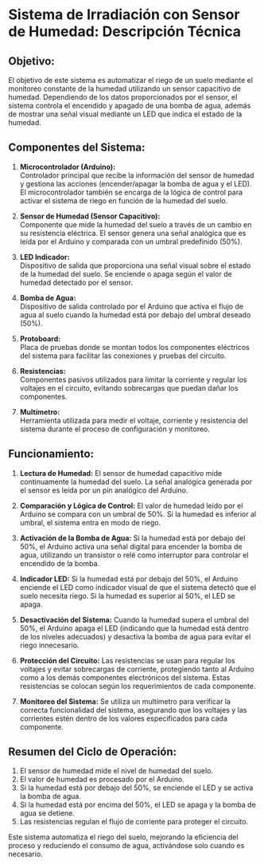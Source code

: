 # Sistema de Irradiación con Sensor de Humedad: Descripción Técnica

## Objetivo:
El objetivo de este sistema es automatizar el riego de un suelo mediante el monitoreo constante de la humedad utilizando un sensor capacitivo de humedad. Dependiendo de los datos proporcionados por el sensor, el sistema controla el encendido y apagado de una bomba de agua, además de mostrar una señal visual mediante un LED que indica el estado de la humedad.

## Componentes del Sistema:

1. **Microcontrolador (Arduino):**  
   Controlador principal que recibe la información del sensor de humedad y gestiona las acciones (encender/apagar la bomba de agua y el LED). El microcontrolador también se encarga de la lógica de control para activar el sistema de riego en función de la humedad del suelo.

2. **Sensor de Humedad (Sensor Capacitivo):**  
   Componente que mide la humedad del suelo a través de un cambio en su resistencia eléctrica. El sensor genera una señal analógica que es leída por el Arduino y comparada con un umbral predefinido (50%).

3. **LED Indicador:**  
   Dispositivo de salida que proporciona una señal visual sobre el estado de la humedad del suelo. Se enciende o apaga según el valor de humedad detectado por el sensor.

4. **Bomba de Agua:**  
   Dispositivo de salida controlado por el Arduino que activa el flujo de agua al suelo cuando la humedad está por debajo del umbral deseado (50%).

5. **Protoboard:**  
   Placa de pruebas donde se montan todos los componentes eléctricos del sistema para facilitar las conexiones y pruebas del circuito.

6. **Resistencias:**  
   Componentes pasivos utilizados para limitar la corriente y regular los voltajes en el circuito, evitando sobrecargas que puedan dañar los componentes.

7. **Multímetro:**  
   Herramienta utilizada para medir el voltaje, corriente y resistencia del sistema durante el proceso de configuración y monitoreo.

## Funcionamiento:

1. **Lectura de Humedad:**
   El sensor de humedad capacitivo mide continuamente la humedad del suelo. La señal analógica generada por el sensor es leída por un pin analógico del Arduino.

2. **Comparación y Lógica de Control:**
   El valor de humedad leído por el Arduino se compara con un umbral de 50%. Si la humedad es inferior al umbral, el sistema entra en modo de riego.

3. **Activación de la Bomba de Agua:**
   Si la humedad está por debajo del 50%, el Arduino activa una señal digital para encender la bomba de agua, utilizando un transistor o relé como interruptor para controlar el encendido de la bomba.

4. **Indicador LED:**
   Si la humedad está por debajo del 50%, el Arduino enciende el LED como indicador visual de que el sistema detectó que el suelo necesita riego. Si la humedad es superior al 50%, el LED se apaga.

5. **Desactivación del Sistema:**
   Cuando la humedad supera el umbral del 50%, el Arduino apaga el LED (indicando que la humedad está dentro de los niveles adecuados) y desactiva la bomba de agua para evitar el riego innecesario.

6. **Protección del Circuito:**
   Las resistencias se usan para regular los voltajes y evitar sobrecargas de corriente, protegiendo tanto al Arduino como a los demás componentes electrónicos del sistema. Estas resistencias se colocan según los requerimientos de cada componente.

7. **Monitoreo del Sistema:**
   Se utiliza un multímetro para verificar la correcta funcionalidad del sistema, asegurando que los voltajes y las corrientes estén dentro de los valores especificados para cada componente.

## Resumen del Ciclo de Operación:

1. El sensor de humedad mide el nivel de humedad del suelo.
2. El valor de humedad es procesado por el Arduino.
3. Si la humedad está por debajo del 50%, se enciende el LED y se activa la bomba de agua.
4. Si la humedad está por encima del 50%, el LED se apaga y la bomba de agua se detiene.
5. Las resistencias regulan el flujo de corriente para proteger el circuito.

Este sistema automatiza el riego del suelo, mejorando la eficiencia del proceso y reduciendo el consumo de agua, activándose solo cuando es necesario.
